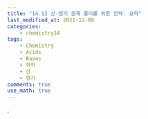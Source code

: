 ```yaml
---
title: "14.12 산-염기 문제 풀이를 위한 전략: 요약"
last_modified_at: 2021-11-09
categories:
    - chemistry14
tags:
    - Chemistry
    - Acids
    - Bases
    - 화학
    - 산
    - 염기
comments: true
use_math: true
---
```


.